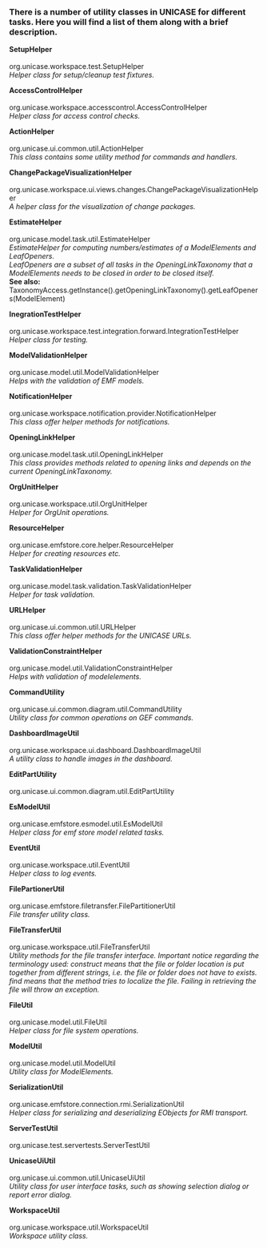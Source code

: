 ### There is a number of utility classes in UNICASE for different tasks. Here you will find a list of them along with a brief description. ###

**SetupHelper** <br><br>
org.unicase.workspace.test.SetupHelper<br>
<i>Helper class for setup/cleanup test fixtures.</i><br>

<b>AccessControlHelper</b><br><br>
org.unicase.workspace.accesscontrol.AccessControlHelper<br>
<i>Helper class for access control checks.</i><br>

<b>ActionHelper</b><br><br>
org.unicase.ui.common.util.ActionHelper<br>
<i>This class contains some utility method for commands and handlers.</i><br>

<b>ChangePackageVisualizationHelper</b><br><br>
org.unicase.workspace.ui.views.changes.ChangePackageVisualizationHelper<br>
<i>A helper class for the visualization of change packages.</i><br>

<b>EstimateHelper</b><br><br>
org.unicase.model.task.util.EstimateHelper<br>
<i>EstimateHelper for computing numbers/estimates of a ModelElements and LeafOpeners.</i><br> <i>LeafOpeners are a subset of all tasks in the OpeningLinkTaxonomy that a ModelElements needs to be closed in order to be closed itself.</i> <br> <b>See also:</b><br> TaxonomyAccess.getInstance().getOpeningLinkTaxonomy().getLeafOpeners(ModelElement)<br>

<b>InegrationTestHelper</b><br><br>
org.unicase.workspace.test.integration.forward.IntegrationTestHelper<br>
<i>Helper class for testing.</i><br>

<b>ModelValidationHelper</b><br><br>
org.unicase.model.util.ModelValidationHelper<br>
<i>Helps with the validation of EMF models.</i><br>

<b>NotificationHelper</b><br><br>
org.unicase.workspace.notification.provider.NotificationHelper<br>
<i>This class offer helper methods for notifications.</i><br>

<b>OpeningLinkHelper</b><br><br>
org.unicase.model.task.util.OpeningLinkHelper<br>
<i>This class provides methods related to opening links and depends on the current OpeningLinkTaxonomy.</i><br>

<b>OrgUnitHelper</b><br><br>
org.unicase.workspace.util.OrgUnitHelper<br>
<i>Helper for OrgUnit operations.</i><br>

<b>ResourceHelper</b><br><br>
org.unicase.emfstore.core.helper.ResourceHelper<br>
<i>Helper for creating resources etc.</i><br>

<b>TaskValidationHelper</b><br><br>
org.unicase.model.task.validation.TaskValidationHelper<br>
<i>Helper for task validation.</i><br>

<b>URLHelper</b><br><br>
org.unicase.ui.common.util.URLHelper<br>
<i>This class offer helper methods for the UNICASE URLs.</i><br>

<b>ValidationConstraintHelper</b><br><br>
org.unicase.model.util.ValidationConstraintHelper<br>
<i>Helps with validation of modelelements.</i><br>

<b>CommandUtility</b><br><br>
org.unicase.ui.common.diagram.util.CommandUtility<br>
<i>Utility class for common operations on GEF commands.</i><br>

<b>DashboardImageUtil</b><br><br>
org.unicase.workspace.ui.dashboard.DashboardImageUtil<br>
<i>A utility class to handle images in the dashboard.</i><br>

<b>EditPartUtility</b><br><br>
org.unicase.ui.common.diagram.util.EditPartUtility<br>

<b>EsModelUtil</b><br><br>
org.unicase.emfstore.esmodel.util.EsModelUtil<br>
<i>Helper class for emf store model related tasks.</i><br>

<b>EventUtil</b><br><br>
org.unicase.workspace.util.EventUtil<br>
<i>Helper class to log events.</i><br>

<b>FilePartionerUtil</b><br><br>
org.unicase.emfstore.filetransfer.FilePartitionerUtil<br>
<i>File transfer utility class.</i><br>

<b>FileTransferUtil</b><br><br>
org.unicase.workspace.util.FileTransferUtil<br>
<i>Utility methods for the file transfer interface. Important notice regarding the terminology used: construct means that the file or folder location is put together from different strings, i.e. the file or folder does not have to exists. find means that the method tries to localize the file. Failing in retrieving the file will throw an exception.</i>

<b>FileUtil</b><br><br>
org.unicase.model.util.FileUtil<br>
<i>Helper class for file system operations.</i><br>

<b>ModelUtil</b><br><br>
org.unicase.model.util.ModelUtil<br>
<i>Utility class for ModelElements.</i><br>

<b>SerializationUtil</b><br><br>
org.unicase.emfstore.connection.rmi.SerializationUtil<br>
<i>Helper class for serializing and deserializing EObjects for RMI transport.</i><br>

<b>ServerTestUtil</b><br><br>
org.unicase.test.servertests.ServerTestUtil<br>

<b>UnicaseUiUtil</b><br><br>
org.unicase.ui.common.util.UnicaseUiUtil<br>
<i>Utility class for user interface tasks, such as showing selection dialog or report error dialog.</i><br>

<b>WorkspaceUtil</b><br><br>
org.unicase.workspace.util.WorkspaceUtil<br>
<i>Workspace utility class.</i> <br>